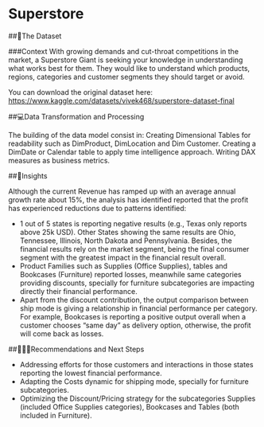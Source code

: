 # Superstore

##🧮The Dataset

###Context
With growing demands and cut-throat competitions in the market, a Superstore Giant is seeking your knowledge in understanding what works best for them. They would like to understand which products, regions, categories and customer segments they should target or avoid.

You can download the original dataset here: https://www.kaggle.com/datasets/vivek468/superstore-dataset-final

##💻Data Transformation and Processing

The building of the data model consist in:
Creating Dimensional Tables for readability such as DimProduct, DimLocation and Dim Customer.
Creating a DimDate or Calendar table to apply time intelligence approach.
Writing DAX measures as business metrics.

##🔎Insights

Although the current Revenue has ramped up with an average annual growth rate about 15%, the analysis has identified reported that the profit has experienced reductions due to patterns identified:
- 1 out of 5 states is reporting negative results (e.g., Texas only reports above 25k USD). Other States showing the same results are Ohio, Tennessee, Illinois,  North Dakota and Pennsylvania. Besides, the financial results rely on the market segment, being the final consumer segment with the greatest impact in the financial result overall.
- Product Families such as Supplies (Office Supplies), tables and Bookcases (Furniture) reported losses, meanwhile same categories providing discounts, specially for furniture subcategories are impacting directly their financial performance.
- Apart from the discount contribution, the output comparison between ship mode is giving a relationship in financial performance per category. For example, Bookcases is reporting a positive output overall when a customer chooses “same day” as delivery option, otherwise, the profit will come back as losses.

##🚶🏻‍➡️Recommendations and Next Steps

- Addressing efforts for those customers and interactions in those states reporting the lowest financial performance.
- Adapting the Costs dynamic for shipping mode, specially for furniture subcategories.
- Optimizing the Discount/Pricing strategy for the subcategories Supplies (included Office Supplies categories), Bookcases and Tables (both included in Furniture).

